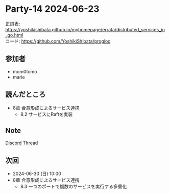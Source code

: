 # Party-14 2024-06-23

正誤表: https://yoshikishibata.github.io/myhomepage/errata/distributed_services_in_go.html  
コード: https://github.com/YoshikiShibata/proglog

## 参加者

- mom0tomo
- marie

## 読んだところ

- 8章 合意形成によるサービス連携
  - 8.2 サービスにRaftを実装

## Note

[Discord Thread](https://discord.com/channels/689414179752247409/725156029033218080/1254239065331728444)

## 次回

- 2024-06-30 (日) 10:00
- 8章 合意形成によるサービス連携
  - 8.3 一つのポートで複数のサービスを実行する多重化
